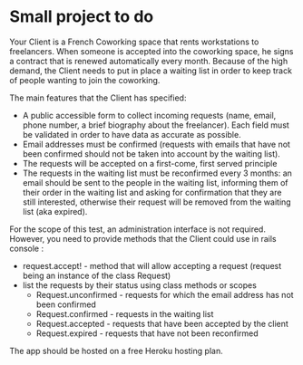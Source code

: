 # Small project to do

Your Client is a French Coworking space that rents workstations to freelancers. When someone is accepted into the coworking space, he signs a contract that is renewed automatically every month. Because of the high demand, the Client needs to put in place a waiting list in order to keep track of people wanting to join the coworking.


The main features that the Client has specified:
* A public accessible form to collect incoming requests (name, email, phone number, a brief biography about the freelancer). Each field must be validated in order to have data as accurate as possible. 
* Email addresses must be confirmed (requests with emails that have not been confirmed should not be taken into account by the waiting list).
* The requests will be accepted on a first-come, first served principle
* The requests in the waiting list must be reconfirmed every 3 months: an email should be sent to the people in the waiting list, informing them of their order in the waiting list and asking for confirmation that they are still interested, otherwise their request will be removed from the waiting list (aka expired).


For the scope of this test, an administration interface is not required. However, you need to provide methods that the Client could use in rails console :
* request.accept! - method that will allow accepting a request (request being an instance of the class Request)
* list the requests by their status using class methods or scopes
  * Request.unconfirmed - requests for which the email address has not been confirmed
  * Request.confirmed - requests in the waiting list
  * Request.accepted - requests that have been accepted by the client
  * Request.expired - requests that have not been reconfirmed
  
  
The app should be hosted on a free Heroku hosting plan.
